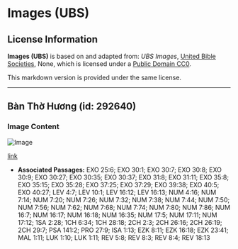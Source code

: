 # Images (UBS)

## License Information

**Images (UBS)** is based on and adapted from: _UBS Images_, [United Bible Societies](https://unitedbiblesocieties.org/), None, which is licensed under a [Public Domain CC0](https://creativecommons.org/public-domain/cc0/).

This markdown version is provided under the same license.



--------------------------------

## Bàn Thờ Hương (id: 292640)

### Image Content

![Image](https://cdn.aquifer.bible/aquifer-content/resources/Media/WEB-0456_incense_altar.jpg)

[link](https://cdn.aquifer.bible/aquifer-content/resources/Media/WEB-0456_incense_altar.jpg)

* **Associated Passages:** EXO 25:6; EXO 30:1; EXO 30:7; EXO 30:8; EXO 30:9; EXO 30:27; EXO 30:35; EXO 30:37; EXO 31:8; EXO 31:11; EXO 35:8; EXO 35:15; EXO 35:28; EXO 37:25; EXO 37:29; EXO 39:38; EXO 40:5; EXO 40:27; LEV 4:7; LEV 10:1; LEV 16:12; LEV 16:13; NUM 4:16; NUM 7:14; NUM 7:20; NUM 7:26; NUM 7:32; NUM 7:38; NUM 7:44; NUM 7:50; NUM 7:56; NUM 7:62; NUM 7:68; NUM 7:74; NUM 7:80; NUM 7:86; NUM 16:7; NUM 16:17; NUM 16:18; NUM 16:35; NUM 17:5; NUM 17:11; NUM 17:12; 1SA 2:28; 1CH 6:34; 1CH 28:18; 2CH 2:3; 2CH 26:16; 2CH 26:19; 2CH 29:7; PSA 141:2; PRO 27:9; ISA 1:13; EZK 8:11; EZK 16:18; EZK 23:41; MAL 1:11; LUK 1:10; LUK 1:11; REV 5:8; REV 8:3; REV 8:4; REV 18:13

